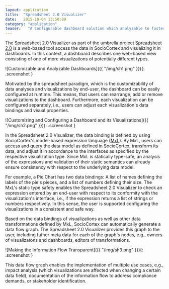 ```yaml
---
layout: application
title:  "Spreadsheet 2.0 Visualizer"
date:   2015-10-04 13:50:09
category: "application"
teaser:   "A configurable dashboard solution which analyzable to foster the transparency of the information flow."
---
```


The Spreadsheet 2.0 Visualizer as part of the umbrella project [Spreadsheet 2.0](https://wwwmatthes.in.tum.de/pages/7hfq7554s6yv/Spreadsheet-2.0-User-Oriented-Tools-for-Analyzing-Complex-linked-Data) is a web-based tool access the data in SocioCortex and visualizing it in dashboards. In this context, a dashboard describes one web-based view consisting of one of more visualizations of potentially different types.

![Customizable and Analyzable Dashboards]({{ "/img/sh1.png" }}){: .screenshot }

Motivated by the spreadsheet paradigm, which is the customizability of data analyses and visualizations by end-user, the dashboard can be easily configured at runtime. This means, that users can rearrange, add or remove visualizations to the dashboard. Furthermore, each visualization can be configured separately, i.e., users can adjust each visualization's data bindings and visual properties.

![Customizing and Configuring a Dashboard and its Visualizations]({{ "/img/sh2.png" }}){: .screenshot }

In the Spreadsheet 2.0 Visualizer, the data binding is defined by using SocioCortex's model-based expression language ([MxL](https://wwwmatthes.in.tum.de/pages/xfokvh3melhh/Re14b-Type-Safety-in-EA-Model-Analysis)). By MxL, users can access and query the data model as defined in SocioCortex, transform its data, and adjust it in accordance to the interfaces as specified by the respective visualization type. Since MxL is statically type-safe, an analysis of the expressions and validation of their static semantics can already ensure consistency with respect to the underlying data model.

For example, a Pie Chart has two data bindings: A list of names defining the labels of the pie's pieces, and a list of numbers defining their size. The MxL's static type safety enables the Spreadsheet 2.0 Visualizer to check an expression entered by an end-user with respect to its conformity with the visualization's interface, i.e., if the expression returns a list of strings or numbers respectively. In this sense, the user is supported configuring the visualizations in a consistent and safe way.

Based on the data bindings of visualizations as well as other data transformations defined by MxL, SocioCortex can automatically generate a data flow graph. The Spreadsheet 2.0 Visualizer provides this graph to the user, including futher meta data for each of the graph's nodes, e.g., owners of visualizatons and dashboards, editors of transformations.

![Making the Information Flow Transparent]({{ "/img/sh3.png" }}){: .screenshot }

This data flow graph enables the implementation of multiple use cases, e.g., impact analysis (which visualizations are affected when changing a certain data field), documentation of the information flow to address compliance demands, or stakeholder identification.